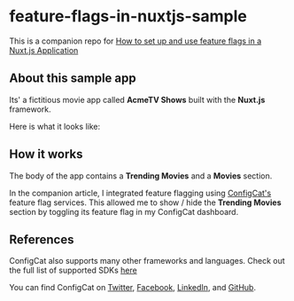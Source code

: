 # feature-flags-in-nuxtjs-sample
This is a companion repo for [How to set up and use feature flags in a Nuxt.js Application]('https://configcat.com')

## About this sample app

 Its' a fictitious movie app called **AcmeTV Shows** built with the **Nuxt.js** framework.

 Here is what it looks like:

 <!-- TODO: Add snap here --> 

## How it works

The body of the app contains a **Trending Movies** and a **Movies** section.

In the companion article, I integrated feature flagging using [ConfigCat's](https://configcat.com/) feature flag services. This allowed me to show / hide the **Trending Movies** section by toggling its feature flag in my ConfigCat dashboard.

## References

ConfigCat also supports many other frameworks and languages. Check out the full list of supported SDKs [here](https://configcat.com/docs/sdk-reference/overview/)

You can find ConfigCat on [Twitter](https://twitter.com/configcat), [Facebook](https://www.facebook.com/configcat), [LinkedIn](https://www.linkedin.com/company/configcat/), and [GitHub](https://github.com/configcat).

